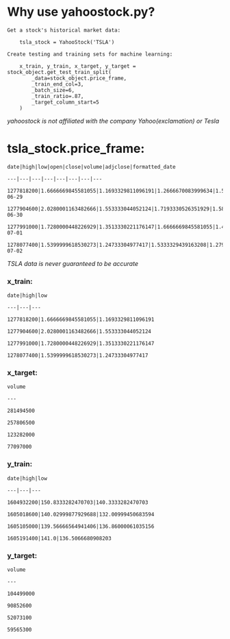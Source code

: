 # Why use yahoostock.py?

    Get a stock's historical market data: 

        tsla_stock = YahooStock('TSLA')

    Create testing and training sets for machine learning: 

        x_train, y_train, x_target, y_target = stock_object.get_test_train_split(
            _data=stock_object.price_frame,
            _train_end_col=3,
            _batch_size=6,
            _train_ratio=.87,
            _target_column_start=5
        )

_yahoostock is not affiliated with the company Yahoo(exclamation) or Tesla_

# tsla_stock.price_frame:

    date|high|low|open|close|volume|adjclose|formatted_date
    
    ---|---|---|---|---|---|---|---

    1277818200|1.6666669845581055|1.1693329811096191|1.2666670083999634|1.5926669836044312|281494500|1.5926669836044312|2010-06-29
    
    1277904600|2.0280001163482666|1.553333044052124|1.7193330526351929|1.5886670351028442|257806500|1.5886670351028442|2010-06-30
    
    1277991000|1.7280000448226929|1.3513330221176147|1.6666669845581055|1.4639999866485596|123282000|1.4639999866485596|2010-07-01
    
    1278077400|1.5399999618530273|1.24733304977417|1.5333329439163208|1.2799999713897705|77097000|1.2799999713897705|2010-07-02

_TSLA data is never guaranteed to be accurate_

### x_train:

    date|high|low

    ---|---|---
    
    1277818200|1.6666669845581055|1.1693329811096191
    
    1277904600|2.0280001163482666|1.553333044052124
    
    1277991000|1.7280000448226929|1.3513330221176147
    
    1278077400|1.5399999618530273|1.24733304977417

### x_target:

    volume

    ---
    
    281494500
    
    257806500
    
    123282000
    
    77097000


### y_train:

    date|high|low
    
    ---|---|---

    1604932200|150.8333282470703|140.3333282470703
    
    1605018600|140.02999877929688|132.00999450683594
    
    1605105000|139.56666564941406|136.86000061035156
    
    1605191400|141.0|136.5066680908203

### y_target:

    volume
    
    ---
    
    104499000
    
    90852600
    
    52073100
    
    59565300